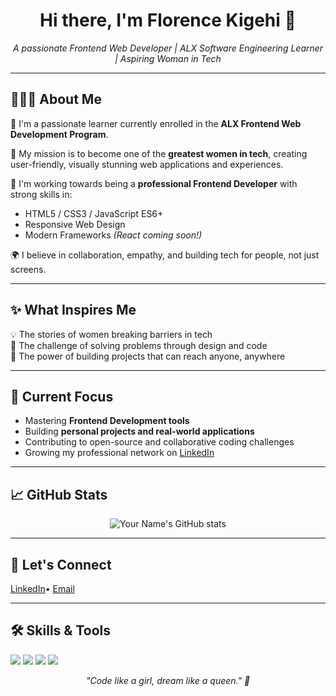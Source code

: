 <h1 align="center">Hi there, I'm Florence Kigehi 👋</h1>

<p align="center">
  <i>A passionate Frontend Web Developer | ALX Software Engineering Learner | Aspiring Woman in Tech</i>
</p>

---

## 👩🏽‍💻 About Me  

🌸 I'm a passionate learner currently enrolled in the **ALX Frontend Web Development Program**.  

🌱 My mission is to become one of the **greatest women in tech**, creating user-friendly, visually stunning web applications and experiences.  

🚀 I'm working towards being a **professional Frontend Developer** with strong skills in:
- HTML5 / CSS3 / JavaScript ES6+
- Responsive Web Design
- Modern Frameworks *(React coming soon!)*

🌍 I believe in collaboration, empathy, and building tech for people, not just screens.

---

## ✨ What Inspires Me  

💡 The stories of women breaking barriers in tech  
💪 The challenge of solving problems through design and code  
📱 The power of building projects that can reach anyone, anywhere  

---

## 🔭 Current Focus  

- Mastering **Frontend Development tools**
- Building **personal projects and real-world applications**
- Contributing to open-source and collaborative coding challenges
- Growing my professional network on [LinkedIn](https://www.linkedin.com/in/your-link)  

---

## 📈 GitHub Stats  

<p align="center">
  <img src="https://github-readme-stats.vercel.app/api?username=kigehiflorence&show_icons=true&theme=radical" alt="Your Name's GitHub stats" />
</p>

---

## 📌 Let's Connect  

<p align="left">
 <a href="https://www.linkedin.com/in/florence-kigehi-3401a1316" target="_blank">LinkedIn</a>•
  <a href="mailto:florencekigehi@gmail.com">Email</a>
</p>

---
## 🛠️ Skills & Tools

<p>
  <img src="https://img.shields.io/badge/HTML5-E34F26?style=for-the-badge&logo=html5&logoColor=white"/>
  <img src="https://img.shields.io/badge/CSS3-1572B6?style=for-the-badge&logo=css3&logoColor=white"/>
  <img src="https://img.shields.io/badge/JavaScript-323330?style=for-the-badge&logo=javascript&logoColor=F7DF1E"/>
  <img src="https://img.shields.io/badge/Responsive%20Design-000000?style=for-the-badge&logo=responsive-design&logoColor=white"/>
</p>


<p align="center">
  <i>"Code like a girl, dream like a queen." 👑</i>
</p>
